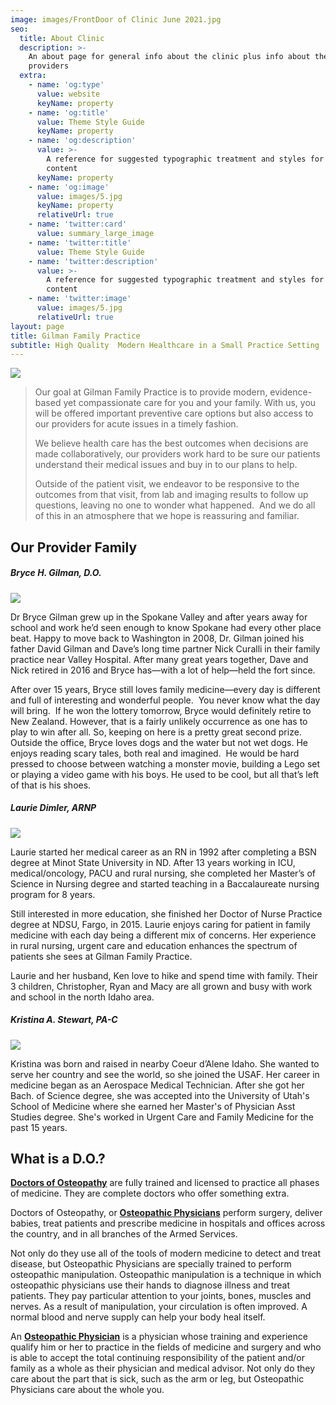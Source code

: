 ```yaml
---
image: images/FrontDoor of Clinic June 2021.jpg
seo:
  title: About Clinic
  description: >-
    An about page for general info about the clinic plus info about the medical
    providers
  extra:
    - name: 'og:type'
      value: website
      keyName: property
    - name: 'og:title'
      value: Theme Style Guide
      keyName: property
    - name: 'og:description'
      value: >-
        A reference for suggested typographic treatment and styles for your
        content
      keyName: property
    - name: 'og:image'
      value: images/5.jpg
      keyName: property
      relativeUrl: true
    - name: 'twitter:card'
      value: summary_large_image
    - name: 'twitter:title'
      value: Theme Style Guide
    - name: 'twitter:description'
      value: >-
        A reference for suggested typographic treatment and styles for your
        content
    - name: 'twitter:image'
      value: images/5.jpg
      relativeUrl: true
layout: page
title: Gilman Family Practice
subtitle: High Quality  Modern Healthcare in a Small Practice Setting
---
```

![](https://www.dropbox.com/s/4s62bienttoy9t7/Clinic_FrontView_byWG.jpg?dl=1)

> Our goal at Gilman Family Practice is to provide modern, evidence-based yet compassionate care for you and your family. With us, you will be offered important preventive care options but also access to our providers for acute issues in a timely fashion. 
>
> We believe health care has the best outcomes when decisions are made collaboratively, our providers work hard to be sure our patients understand their medical issues and buy in to our plans to help.
>
> Outside of the patient visit, we endeavor to be responsive to the outcomes from that visit, from lab and imaging results to follow up questions, leaving no one to wonder what happened.  And we do all of this in an atmosphere that we hope is reassuring and familiar.

## **Our Provider Family**

##### **Bryce H. Gilman, D.O.**

![](https://www.dropbox.com/s/pey3ww1vc55fm5x/DrGilman_forGFP-WebsiteProfile_byWG_ess-02.png?raw=1)

Dr Bryce Gilman grew up in the Spokane Valley and after years away for school and work he’d seen enough to know Spokane had every other place beat. Happy to move back to Washington in 2008, Dr. Gilman joined his father David Gilman and Dave’s long time partner Nick Curalli in their family practice near Valley Hospital. After many great years together, Dave and Nick retired in 2016 and Bryce has—with a lot of help—held the fort since. 

After over 15 years, Bryce still loves family medicine—every day is different and full of interesting and wonderful people.  You never know what the day will bring.  If he won the lottery tomorrow, Bryce would definitely retire to New Zealand. However, that is a fairly unlikely occurrence as one has to play to win after all. So, keeping on here is a pretty great second prize. Outside the office, Bryce loves dogs and the water but not wet dogs. He enjoys reading scary tales, both real and imagined.  He would be hard pressed to choose between watching a monster movie, building a Lego set or playing a video game with his boys. He used to be cool, but all that’s left of that is his shoes. 

##### **Laurie Dimler, ARNP**

![](https://www.dropbox.com/s/6nejp26l2fns9qn/Laurie_forGFP-WebsiteProfile_byLD\_200x200\_noBG-05%20copy-04%20copy.png?raw=1)

Laurie started her medical career as an RN in 1992 after completing a BSN degree at Minot State University in ND. After 13 years working in ICU, medical/oncology, PACU and rural nursing, she completed her Master’s of Science in Nursing degree and started teaching in a Baccalaureate nursing program for 8 years.

Still interested in more education, she finished her Doctor of Nurse Practice degree at NDSU, Fargo, in 2015. Laurie enjoys caring for patient in family medicine with each day being a different mix of concerns. Her experience in rural nursing, urgent care and education enhances the spectrum of patients she sees at Gilman Family Practice.

Laurie and her husband, Ken love to hike and spend time with family. Their 3 children, Christopher, Ryan and Macy are all grown and busy with work and school in the north Idaho area.

##### **Kristina A. Stewart, PA-C**

![](https://www.dropbox.com/s/n361bthcn7an31s/Kristina_Portrait_forGFP-BioPhoto_ess\_200x200v3-03%20copy.png?raw=1)

Kristina was born and raised in nearby Coeur d’Alene Idaho. She wanted to serve her country and see the world, so she joined the USAF. Her career in medicine began as an Aerospace Medical Technician. After she got her Bach. of Science degree, she was accepted into the University of Utah's School of Medicine where she earned her Master's of Physician Asst Studies degree. She's worked in Urgent Care and Family Medicine for the past 15 years.

## **What is a D.O.?**

[**Doctors of Osteopathy**](https://osteopathic.org/what-is-osteopathic-medicine/what-is-a-do/) are fully trained and licensed to practice all  phases of medicine. They are complete doctors who offer something extra.

Doctors of Osteopathy, or [**Osteopathic Physicians**](https://osteopathic.org/what-is-osteopathic-medicine/) perform surgery, deliver babies, treat patients and prescribe medicine in hospitals and offices across the country, and in all branches of the Armed Services.

Not only do they use all of the tools of modern medicine to detect and treat disease, but Osteopathic Physicians are specially trained to perform osteopathic manipulation. Osteopathic manipulation is a technique in which osteopathic physicians use their hands to diagnose illness and treat patients. They pay particular attention to your joints, bones, muscles and nerves. As a result of manipulation, your circulation is often improved. A normal blood and nerve supply can help your body heal itself.

An [**Osteopathic Physician**](https://osteopathic.org/what-is-osteopathic-medicine/) is a physician whose training and experience qualify him or her to practice in the fields of medicine and surgery and who is able to accept the total continuing responsibility of the patient and/or family as a whole as their physician and medical advisor. Not only do they care about the part that is sick, such as the arm or leg, but Osteopathic Physicians care about the whole you.
